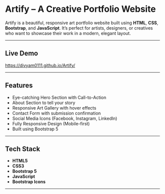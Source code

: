 #  Artify – A Creative Portfolio Website

Artify is a beautiful, responsive art portfolio website built using **HTML**, **CSS**, **Bootstrap**, and **JavaScript**. 
It’s perfect for artists, designers, or creatives who want to showcase their work in a modern, elegant layout.

---

##  Live Demo

https://divyam0111.github.io/Artify/

---

##  Features

-  Eye-catching Hero Section with Call-to-Action
-  About Section to tell your story
-  Responsive Art Gallery with hover effects
-  Contact Form with submission confirmation
-  Social Media Icons (Facebook, Instagram, LinkedIn)
-  Fully Responsive Design (Mobile-first)
-  Built using Bootstrap 5

---

## Tech Stack

- **HTML5**
- **CSS3**
- **Bootstrap 5**
- **JavaScript**
- **Bootstrap Icons**

---




